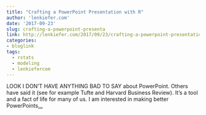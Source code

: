```yaml
---
title: "Crafting a PowerPoint Presentation with R"
author: 'lenkiefer.com'
date: '2017-09-23'
slug: crafting-a-powerpoint-presenta
link: http://lenkiefer.com/2017/09/23/crafting-a-powerpoint-presentation-with-r/
categories:
- bloglink
tags:
  - rstats
  - modeling
  - lenkiefercom
---
```


LOOK I DON’T HAVE ANYTHING BAD TO SAY about PowerPoint. Others have said it (see for example Tufte and Harvard Business Review). It’s a tool and a fact of life for many of us. I am interested in making better PowerPoints[... <i class="fas fa-external-link-alt"></i>](http://lenkiefer.com/2017/09/23/crafting-a-powerpoint-presentation-with-r/)


